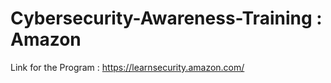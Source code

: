 # Cybersecurity-Awareness-Training : Amazon

Link for the Program : https://learnsecurity.amazon.com/
